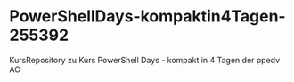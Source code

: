 # PowerShellDays-kompaktin4Tagen-255392
KursRepository zu Kurs PowerShell Days - kompakt in 4 Tagen der ppedv AG

